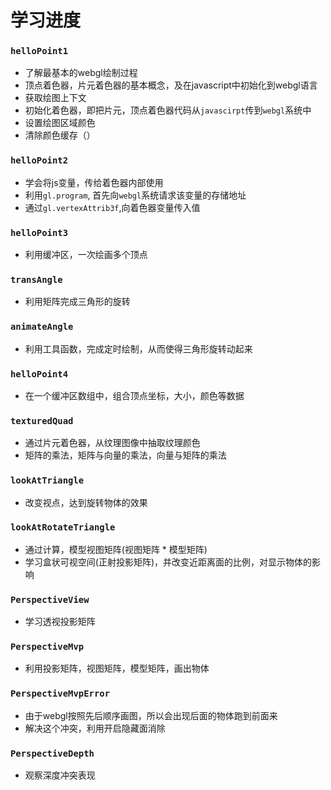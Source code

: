 # 学习进度

### `helloPoint1`
- 了解最基本的webgl绘制过程
- 顶点着色器，片元着色器的基本概念，及在javascript中初始化到webgl语言 
- 获取绘图上下文
- 初始化着色器，即把片元，顶点着色器代码从`javascirpt`传到`webgl`系统中
- 设置绘图区域颜色
- 清除颜色缓存（）

### `helloPoint2`
- 学会将js变量，传给着色器内部使用 
- 利用`gl.program`, 首先向`webgl`系统请求该变量的存储地址
- 通过`gl.vertexAttrib3f`,向着色器变量传入值

### `helloPoint3`
- 利用缓冲区，一次绘画多个顶点

### `transAngle`
- 利用矩阵完成三角形的旋转 

### `animateAngle`
- 利用工具函数，完成定时绘制，从而使得三角形旋转动起来 


### `helloPoint4`
- 在一个缓冲区数组中，组合顶点坐标，大小，颜色等数据 


### `texturedQuad`
- 通过片元着色器，从纹理图像中抽取纹理颜色 
- 矩阵的乘法，矩阵与向量的乘法，向量与矩阵的乘法


### `lookAtTriangle`
- 改变视点，达到旋转物体的效果 

### `lookAtRotateTriangle`
- 通过计算，模型视图矩阵(视图矩阵 * 模型矩阵)
- 学习盒状可视空间(正射投影矩阵)，并改变近距离面的比例，对显示物体的影响


### `PerspectiveView`
- 学习透视投影矩阵



### `PerspectiveMvp`
- 利用投影矩阵，视图矩阵，模型矩阵，画出物体 

### `PerspectiveMvpError`
- 由于webgl按照先后顺序画图，所以会出现后面的物体跑到前面来
- 解决这个冲突，利用开启隐藏面消除

### `PerspectiveDepth`
- 观察深度冲突表现




